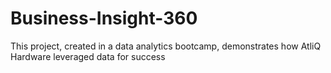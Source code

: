 # Business-Insight-360
This project, created in a data analytics bootcamp, demonstrates how AtliQ Hardware leveraged data for success
